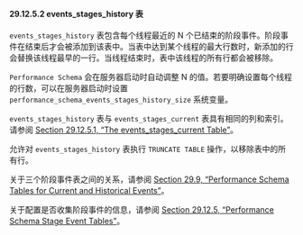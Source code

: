 #### 29.12.5.2 events_stages_history 表

`events_stages_history` 表包含每个线程最近的 N 个已结束的阶段事件。阶段事件在结束后才会被添加到该表中。当表中达到某个线程的最大行数时，新添加的行会替换该线程最早的一行。当线程结束时，表中该线程的所有行都会被移除。

`Performance Schema` 会在服务器启动时自动调整 N 的值。若要明确设置每个线程的行数，可以在服务器启动时设置 `performance_schema_events_stages_history_size` 系统变量。

`events_stages_history` 表与 `events_stages_current` 表具有相同的列和索引。请参阅 [Section 29.12.5.1, “The events_stages_current Table”](#section-29-12-5-1-the-events-stages-current-table)。

允许对 `events_stages_history` 表执行 `TRUNCATE TABLE` 操作，以移除表中的所有行。

关于三个阶段事件表之间的关系，请参阅 [Section 29.9, “Performance Schema Tables for Current and Historical Events”](#section-29-9-performance-schema-tables-for-current-and-historical-events)。

关于配置是否收集阶段事件的信息，请参阅 [Section 29.12.5, “Performance Schema Stage Event Tables”](#section-29-12-5-performance-schema-stage-event-tables)。